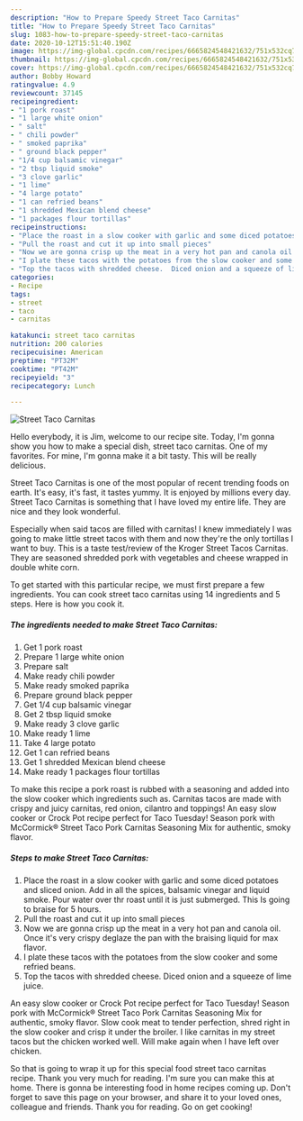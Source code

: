 ```yaml
---
description: "How to Prepare Speedy Street Taco Carnitas"
title: "How to Prepare Speedy Street Taco Carnitas"
slug: 1083-how-to-prepare-speedy-street-taco-carnitas
date: 2020-10-12T15:51:40.190Z
image: https://img-global.cpcdn.com/recipes/6665824548421632/751x532cq70/street-taco-carnitas-recipe-main-photo.jpg
thumbnail: https://img-global.cpcdn.com/recipes/6665824548421632/751x532cq70/street-taco-carnitas-recipe-main-photo.jpg
cover: https://img-global.cpcdn.com/recipes/6665824548421632/751x532cq70/street-taco-carnitas-recipe-main-photo.jpg
author: Bobby Howard
ratingvalue: 4.9
reviewcount: 37145
recipeingredient:
- "1 pork roast"
- "1 large white onion"
- " salt"
- " chili powder"
- " smoked paprika"
- " ground black pepper"
- "1/4 cup balsamic vinegar"
- "2 tbsp liquid smoke"
- "3 clove garlic"
- "1 lime"
- "4 large potato"
- "1 can refried beans"
- "1 shredded Mexican blend cheese"
- "1 packages flour tortillas"
recipeinstructions:
- "Place the roast in a slow cooker with garlic and some diced potatoes and sliced onion. Add in all the spices, balsamic vinegar and liquid smoke. Pour water over thr roast until it is just submerged. This Is going to braise for 5 hours."
- "Pull the roast and cut it up into small pieces"
- "Now we are gonna crisp up the meat in a very hot pan and canola oil. Once it&#39;s very crispy deglaze the pan with the braising liquid for max flavor."
- "I plate these tacos with the potatoes from the slow cooker and some refried beans."
- "Top the tacos with shredded cheese.  Diced onion and a squeeze of lime juice."
categories:
- Recipe
tags:
- street
- taco
- carnitas

katakunci: street taco carnitas 
nutrition: 200 calories
recipecuisine: American
preptime: "PT32M"
cooktime: "PT42M"
recipeyield: "3"
recipecategory: Lunch

---
```



![Street Taco Carnitas](https://img-global.cpcdn.com/recipes/6665824548421632/751x532cq70/street-taco-carnitas-recipe-main-photo.jpg)

Hello everybody, it is Jim, welcome to our recipe site. Today, I'm gonna show you how to make a special dish, street taco carnitas. One of my favorites. For mine, I'm gonna make it a bit tasty. This will be really delicious.

Street Taco Carnitas is one of the most popular of recent trending foods on earth. It's easy, it's fast, it tastes yummy. It is enjoyed by millions every day. Street Taco Carnitas is something that I have loved my entire life. They are nice and they look wonderful.

Especially when said tacos are filled with carnitas! I knew immediately I was going to make little street tacos with them and now they&#39;re the only tortillas I want to buy. This is a taste test/review of the Kroger Street Tacos Carnitas. They are seasoned shredded pork with vegetables and cheese wrapped in double white corn.


To get started with this particular recipe, we must first prepare a few ingredients. You can cook street taco carnitas using 14 ingredients and 5 steps. Here is how you cook it.

<!--inarticleads1-->

##### The ingredients needed to make Street Taco Carnitas:

1. Get 1 pork roast
1. Prepare 1 large white onion
1. Prepare  salt
1. Make ready  chili powder
1. Make ready  smoked paprika
1. Prepare  ground black pepper
1. Get 1/4 cup balsamic vinegar
1. Get 2 tbsp liquid smoke
1. Make ready 3 clove garlic
1. Make ready 1 lime
1. Take 4 large potato
1. Get 1 can refried beans
1. Get 1 shredded Mexican blend cheese
1. Make ready 1 packages flour tortillas


To make this recipe a pork roast is rubbed with a seasoning and added into the slow cooker which ingredients such as. Carnitas tacos are made with crispy and juicy carnitas, red onion, cilantro and toppings! An easy slow cooker or Crock Pot recipe perfect for Taco Tuesday! Season pork with McCormick® Street Taco Pork Carnitas Seasoning Mix for authentic, smoky flavor. 

<!--inarticleads2-->

##### Steps to make Street Taco Carnitas:

1. Place the roast in a slow cooker with garlic and some diced potatoes and sliced onion. Add in all the spices, balsamic vinegar and liquid smoke. Pour water over thr roast until it is just submerged. This Is going to braise for 5 hours.
1. Pull the roast and cut it up into small pieces
1. Now we are gonna crisp up the meat in a very hot pan and canola oil. Once it&#39;s very crispy deglaze the pan with the braising liquid for max flavor.
1. I plate these tacos with the potatoes from the slow cooker and some refried beans.
1. Top the tacos with shredded cheese.  Diced onion and a squeeze of lime juice.


An easy slow cooker or Crock Pot recipe perfect for Taco Tuesday! Season pork with McCormick® Street Taco Pork Carnitas Seasoning Mix for authentic, smoky flavor. Slow cook meat to tender perfection, shred right in the slow cooker and crisp it under the broiler. I like carnitas in my street tacos but the chicken worked well. Will make again when I have left over chicken. 

So that is going to wrap it up for this special food street taco carnitas recipe. Thank you very much for reading. I'm sure you can make this at home. There is gonna be interesting food in home recipes coming up. Don't forget to save this page on your browser, and share it to your loved ones, colleague and friends. Thank you for reading. Go on get cooking!
